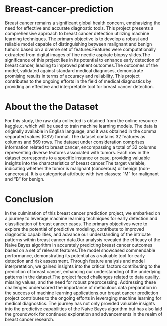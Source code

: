 # Breast-cancer-prediction
Breast cancer remains a significant global health concern, emphasizing
the need for effective and accurate diagnostic tools. This project presents a
comprehensive approach to breast cancer detection utilizing machine learning
techniques. The primary objective is to develop a robust and reliable model
capable of distinguishing between malignant and benign tumors based on a
diverse set of features.Features were computationally extracted from digital
images of fine needle aspirate biopsy slides.The significance of this project
lies in its potential to enhance early detection of breast cancer, leading to
improved patient outcomes.The outcomes of the model, validated against
standard medical diagnoses, demonstrate promising results in terms of accuracy and reliability.
This project contributes to the ongoing efforts in the
field of medical diagnostics by providing an effective and interpretable tool
for breast cancer detection.
# About the the Dataset
For this study, the raw data collected is obtained from the online resource
kaggle.c, which will be used to train machine learning models. The data is
originally available in English language, and it was obtained in the comma
separated values (CSV) format. The dataset contains 32 features as columns and 569 rows.
The dataset under consideration comprises information related to
breast cancer, encompassing a total of 32 columns representing diverse features associated with tumors.
Each row in the dataset corresponds to a
specific instance or case, providing valuable insights into the characteristics
of breast cancer.The target variable, indicating whether the tumor is malignant (cancerous) or benign (non-cancerous). It is a categorical attribute
with two classes: ”M” for malignant and ”B” for benign.
# Conclusion
In the culmination of this breast cancer prediction project, we embarked on
a journey to leverage machine learning techniques for early detection and
classification of breast cancer cases. The primary objectives were to explore
the potential of predictive modeling, contribute to improved diagnostic capabilities, and advance our understanding of the intricate patterns within
breast cancer data.Our analysis revealed the efficacy of the Naive Bayes algorithm in accurately predicting breast cancer outcomes based on a set of
relevant features.The model showcased commendable performance, demonstrating its potential as a valuable tool for early detection and risk assessment.
Through feature analysis and model interpretation, we gained insights
into the critical factors contributing to the prediction of breast cancer, enhancing our understanding of the underlying patterns in the dataset.The
project faced challenges related to data quality, missing values, and the need
for robust preprocessing. Addressing these challenges underscored the importance of meticulous data preparation in the success of machine learning
applications.our breast cancer prediction project contributes to the ongoing
efforts in leveraging machine learning for medical diagnostics. The journey
has not only provided valuable insights into the predictive capabilities of
the Naive Bayes algorithm but has also laid the groundwork for continued
exploration and advancements in the realm of breast cancer research.
